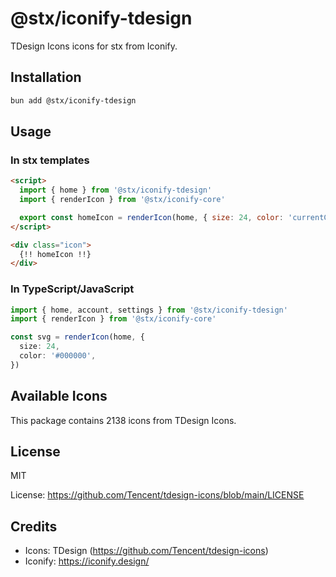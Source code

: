 # @stx/iconify-tdesign

TDesign Icons icons for stx from Iconify.

## Installation

```bash
bun add @stx/iconify-tdesign
```

## Usage

### In stx templates

```html
<script>
  import { home } from '@stx/iconify-tdesign'
  import { renderIcon } from '@stx/iconify-core'

  export const homeIcon = renderIcon(home, { size: 24, color: 'currentColor' })
</script>

<div class="icon">
  {!! homeIcon !!}
</div>
```

### In TypeScript/JavaScript

```typescript
import { home, account, settings } from '@stx/iconify-tdesign'
import { renderIcon } from '@stx/iconify-core'

const svg = renderIcon(home, {
  size: 24,
  color: '#000000',
})
```

## Available Icons

This package contains 2138 icons from TDesign Icons.

## License

MIT

License: https://github.com/Tencent/tdesign-icons/blob/main/LICENSE

## Credits

- Icons: TDesign (https://github.com/Tencent/tdesign-icons)
- Iconify: https://iconify.design/
